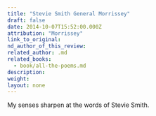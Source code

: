 ```yaml
---
title: "Stevie Smith General Morrissey"
draft: false
date: 2014-10-07T15:52:00.000Z
attribution: "Morrissey"
link_to_original:
nd_author_of_this_review:
related_author: .md
related_books:
  - book/all-the-poems.md
description:
weight:
layout: none
---
```

My senses sharpen at the words of Stevie Smith.

